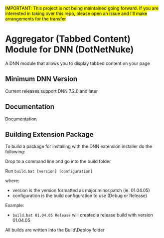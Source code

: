 <mark>IMPORTANT: This project is not being maintained going forward. If you are interested in taking over this repo, please open an issue and I'll make arrangements for the transfer</mark>

# Aggregator (Tabbed Content) Module for DNN (DotNetNuke)

A DNN module that allows you to display tabbed content on your page

## Minimum DNN Version

Current releases support DNN 7.2.0 and later

## Documentation
[Documentation](https://redtempo.github.io/dnnstuff.aggregator/)

## Building Extension Package

To build a package for installing with the DNN extension installer do the following:

Drop to a command line and go into the build folder

Run ```build.bat [version] [configuration]```

where:

- version is the version formatted as major.minor.patch (ie. 01.04.05)
- configuration is the build configuration to use (Debug or Release)

Example:

- ```build.bat 01.04.05 Release``` will created a release build with version 01.04.05

All builds are written into the Build\Deploy folder
